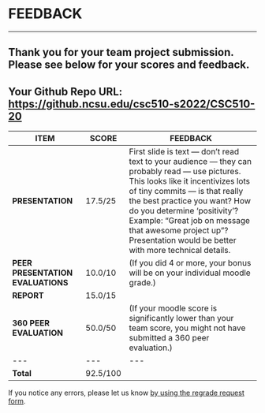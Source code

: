 # FEEDBACK
---
Thank you for your team project submission.                  Please see below for your scores and feedback.
---
## Your Github Repo URL: https://github.ncsu.edu/csc510-s2022/CSC510-20 
| ITEM | SCORE | FEEDBACK |
| --- | --- | --- |
| **PRESENTATION** | 17.5/25 | First slide is text — don’t read text to your audience — they can probably read — use pictures.   This looks like it incentivizes lots of tiny commits — is that really the best practice you want?   How do you determine ‘positivity’?   Example: “Great job on message that awesome project up”?   Presentation would be better with more technical details. |
| **PEER PRESENTATION EVALUATIONS** | 10.0/10 | (If you did 4 or more, your bonus will be on your individual moodle grade.) |
| **REPORT** | 15.0/15 |  |
| **360 PEER EVALUATION** | 50.0/50 | (If your moodle score is significantly lower than your team score, you might not have submitted a 360 peer evaluation.) |
| --- | --- | --- |
| **Total** | 92.5/100 |  |

If you notice any errors, please let us know [by using the regrade request form](https://github.ncsu.edu/CSC-510/Course/blob/main/README.md#homeworkproject-regrade-requests).
